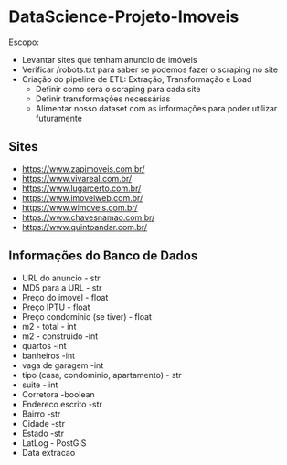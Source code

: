 # DataScience-Projeto-Imoveis

Escopo:
* Levantar sites que tenham anuncio de imóveis
* Verificar /robots.txt para saber se podemos fazer o scraping no site
* Criação do pipeline de ETL: Extração, Transformação e Load
    * Definir como será o scraping para cada site
    * Definir transformações necessárias
    * Alimentar nosso dataset com as informações para poder utilizar futuramente
    
    
## Sites


* https://www.zapimoveis.com.br/
* https://www.vivareal.com.br/
* https://www.lugarcerto.com.br/
* https://www.imovelweb.com.br/
* https://www.wimoveis.com.br/
* https://www.chavesnamao.com.br/
* https://www.quintoandar.com.br/

## Informações do Banco de Dados


* URL do anuncio - str
* MD5 para a URL - str
* Preço do imovel - float
* Preço IPTU - float
* Preço condominio (se tiver) - float
* m2 - total - int
* m2 - construido -int
* quartos -int
* banheiros -int
* vaga de garagem -int
* tipo (casa, condominio, apartamento) - str
* suite - int
* Corretora -boolean
* Endereco escrito -str
* Bairro -str
* Cidade -str
* Estado -str
* LatLog - PostGIS
* Data extracao